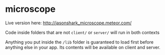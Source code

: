 microscope
====

Live version here: http://jasonshark_microscope.meteor.com/

Code inside folders that are not `client/` or `server/` will run in both contexts

Anything you put inside the `/lib` folder is guaranteed to load first 
before anything else in your app. Its contents will be available on client and server.